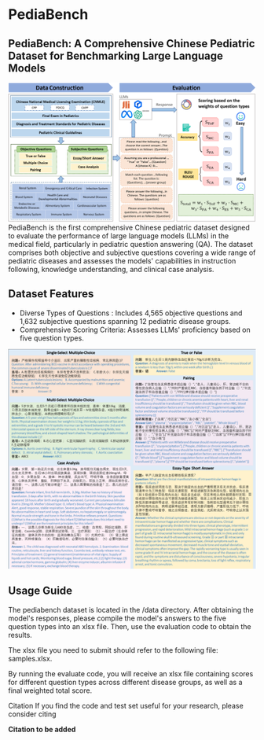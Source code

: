 # PediaBench
## PediaBench: A Comprehensive Chinese Pediatric Dataset for Benchmarking Large Language Models
![image](https://github.com/ACMISLab/PediaBench/blob/main/overview.png)
PediaBench is the first comprehensive Chinese pediatric dataset designed to evaluate the performance of large language models (LLMs) in the medical field, particularly in pediatric question answering (QA). The dataset comprises both objective and subjective questions covering a wide range of pediatric diseases and assesses the models' capabilities in instruction following, knowledge understanding, and clinical case analysis.

## Dataset Features
- Diverse Types of Questions : Includes 4,565 objective questions and 1,632 subjective questions spanning 12 pediatric disease groups.
- Comprehensive Scoring Criteria: Assesses LLMs' proficiency based on five question types.

![image](https://github.com/ACMISLab/PediaBench/blob/main/data-example.png)

## Usage Guide
The pediabench dataset is located in the /data directory. After obtaining the model's responses, please compile the model's answers to the five question types into an xlsx file. Then, use the evaluation code to obtain the results.

The xlsx file you need to submit should refer to the following file: samples.xlsx.

By running the evaluate code, you will receive an xlsx file containing scores for different question types across different disease groups, as well as a final weighted total score.

Citation
If you find the code and test set useful for your research, please consider citing

**Citation to be added**
